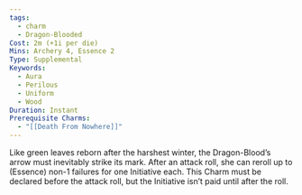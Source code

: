 ```yaml
---
tags:
  - charm
  - Dragon-Blooded
Cost: 2m (+1i per die)
Mins: Archery 4, Essence 2
Type: Supplemental
Keywords:
  - Aura
  - Perilous
  - Uniform
  - Wood
Duration: Instant
Prerequisite Charms:
  - "[[Death From Nowhere]]"
---
```

Like green leaves reborn after the harshest winter, the Dragon-Blood’s arrow must inevitably strike its mark. After an attack roll, she can reroll up to (Essence) non-1 failures for one Initiative each. This Charm must be declared before the attack roll, but the Initiative isn’t paid until after the roll.